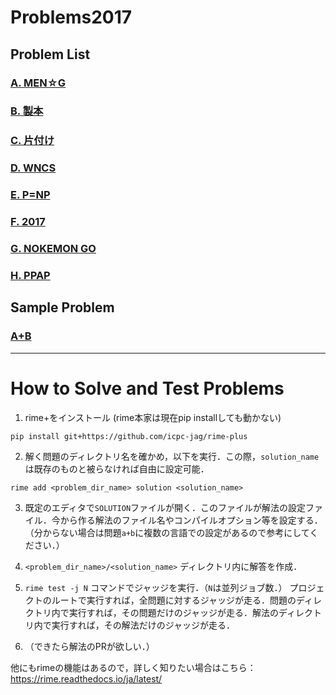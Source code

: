 # Problems2017

## Problem List

### [A. MEN☆G](men_g/statement.md)

### [B. 製本](bookmaking/statement.md)

### [C. 片付け](kataduke/statement.md)

### [D. WNCS](wncs/statement.md)

### [E. P=NP](ppap_clay/statement.md)

### [F. 2017](2017/statement.md)

### [G. NOKEMON GO](nokemon/statement.md)

### [H. PPAP](ppap/statement.md)

## Sample Problem

### [A+B](a+b/statement.md)

------

# How to Solve and Test Problems

1. rime+をインストール (rime本家は現在pip installしても動かない)
```
pip install git+https://github.com/icpc-jag/rime-plus
```

2. 解く問題のディレクトリ名を確かめ，以下を実行．この際，``solution_name``は既存のものと被らなければ自由に設定可能．
```
rime add <problem_dir_name> solution <solution_name>
```

3. 既定のエディタで`SOLUTION`ファイルが開く．このファイルが解法の設定ファイル．今から作る解法のファイル名やコンパイルオプション等を設定する．（分からない場合は問題`a+b`に複数の言語での設定があるので参考にしてください．）

4. `<problem_dir_name>/<solution_name>` ディレクトリ内に解答を作成．

5. `rime test -j N` コマンドでジャッジを実行．（`N`は並列ジョブ数．）
プロジェクトのルートで実行すれば，全問題に対するジャッジが走る．問題のディレクトリ内で実行すれば，その問題だけのジャッジが走る．解法のディレクトリ内で実行すれば，その解法だけのジャッジが走る．

6. （できたら解法のPRが欲しい．）

他にもrimeの機能はあるので，詳しく知りたい場合はこちら： https://rime.readthedocs.io/ja/latest/

